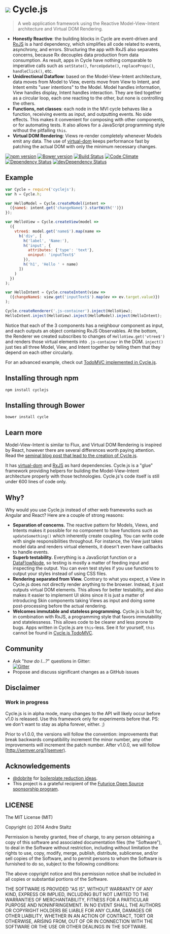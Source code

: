 <h1>
<img src="https://raw.github.com/staltz/cycle/master/logo.png" /> Cycle.js
</h1>

> A web application framework using the Reactive Model-View-Intent architecture and Virtual
DOM Rendering.

* **Honestly Reactive**: the building blocks in Cycle are event-driven and [RxJS](https://github.com/Reactive-Extensions/RxJS)
  is a hard dependency, which simplifies all code related to events, asynchrony, and
  errors. Structuring the app with RxJS also separates concerns, because Rx decouples
  data production from data consumption. As result, apps in Cycle have nothing comparable
  to imperative calls such as `setState()`, `forceUpdate()`, `replaceProps()`, 
  `handleClick()`, etc.
* **Unidirectional Dataflow**: based on the Model-View-Intent architecture, data moves
  from Model to View, events move from View to Intent, and Intent emits "user intentions"
  to the Model. Model handles information, View handles display, Intent handles interaction.
  They are tied together as a circular loop, each one reacting to the other, but none is 
  controlling the others.
* **Functions, not classes**: each node in the MVI cycle behaves like a function,
  receiving events as input, and outputting events. No side effects. This makes it
  convenient for composing with other components, or for automating tests. It also allows
  for a JavaScript programming style without the pitfalling `this`.
* **Virtual DOM Rendering**: Views re-render completely whenever Models emit any data.
  The use of [virtual-dom](https://github.com/Matt-Esch/virtual-dom) keeps performance
  fast by patching the actual DOM with only the minimum necessary changes.

[![npm version](https://badge.fury.io/js/cyclejs.svg)](http://badge.fury.io/js/cyclejs)
[![Bower version](https://badge.fury.io/bo/cycle.svg)](http://badge.fury.io/bo/cycle)
[![Build Status](https://travis-ci.org/staltz/cycle.svg?branch=master)](https://travis-ci.org/staltz/cycle)
[![Code Climate](https://codeclimate.com/github/staltz/cycle/badges/gpa.svg)](https://codeclimate.com/github/staltz/cycle)
[![Dependency Status](https://david-dm.org/staltz/cycle.svg)](https://david-dm.org/staltz/cycle)
[![devDependency Status](https://david-dm.org/staltz/cycle/dev-status.svg)](https://david-dm.org/staltz/cycle#info=devDependencies)

## Example

```javascript
var Cycle = require('cyclejs');
var h = Cycle.h;

var HelloModel = Cycle.createModel(intent =>
  ({name$: intent.get('changeName$').startWith('')})
});

var HelloView = Cycle.createView(model =>
  ({
    vtree$: model.get('name$').map(name =>
      h('div', [
        h('label', 'Name:'),
        h('input', {
          attributes: {'type': 'text'},
          oninput: 'inputText$'
        }),
        h('h1', 'Hello ' + name)
      ])
    )
  })
);

var HelloIntent = Cycle.createIntent(view =>
  ({changeName$: view.get('inputText$').map(ev => ev.target.value)})
);

Cycle.createRenderer('.js-container').inject(HelloView);
HelloIntent.inject(HelloView).inject(HelloModel).inject(HelloIntent);
```

Notice that each of the 3 components has a neighbour component as input, and each outputs
an object containing RxJS Observables. At the bottom, the Renderer we created
subscribes to changes of `HelloView.get('vtree$')` and renders those virtual elements into
`.js-container` in the DOM. `inject()` just ties all three Model, View, and
Intent together by telling them that they depend on each other circularly.

For an advanced example, check out [TodoMVC implemented in Cycle.js](https://github.com/staltz/todomvc-cycle).

## Installing through npm

`npm install cyclejs`

## Installing through Bower

`bower install cycle`

## Learn more

Model-View-Intent is similar to Flux, and Virtual DOM Rendering is inspired by React,
however there are several differences worth paying attention. Read the [seminal blog post
that lead to the creation of Cycle.js](http://futurice.com/blog/reactive-mvc-and-the-virtual-dom).

It has [virtual-dom](https://github.com/Matt-Esch/virtual-dom) and [RxJS](https://github.com/Reactive-Extensions/RxJS)
as hard dependencies. Cycle.js is a "glue" framework providing helpers for building the
Model-View-Intent architecture properly with those technologies. Cycle.js's code itself is
still under 600 lines of code only.

## Why?

Why would you use Cycle.js instead of other web frameworks such as Angular and React? Here
are a couple of strong reasons:

- **Separation of concerns.** The reactive pattern for Models, Views, and Intents makes it
  possible for no component to have functions such as `updateSomething()` which inherently
  create coupling. You can write code with single responsibilities throughout. For
  instance, the View just takes model data and renders virtual elements, it doesn't even
  have callbacks to handle events.
- **Superb testability.** Everything is a JavaScript function or a [DataFlowNode](https://github.com/staltz/cycle/blob/master/docs/data-flow-nodes.md),
  so testing is mostly a matter of feeding input and inspecting the output. You can even
  test styles if you use functions to output your styles instead of using CSS files.
- **Rendering separated from View.** Contrary to what you expect, a View in Cycle.js does
  not directly render anything to the browser. Instead, it just outputs virtual DOM
  elements. This allows for better testability, and also makes it easier to implement
  UI skins since it is just a matter of introducing Skin components taking Views as input
  and doing some post-processing before the actual rendering.
- **Welcomes immutable and stateless programming.** Cycle.js is built for, in
  combination with RxJS, a programming style that favors immutability and statelessness.
  This allows code to be clearer and less prone to bugs. Apps written in Cycle.js are
  `this`-less. See it for yourself, `this` cannot be found in [Cycle.js TodoMVC](https://github.com/staltz/todomvc-cycle/tree/master/js). 

## Community

* Ask "_how do I...?_" questions in Gitter: <br />[![Gitter](https://badges.gitter.im/Join%20Chat.svg)](https://gitter.im/staltz/cycle?utm_source=badge&utm_medium=badge&utm_campaign=pr-badge&utm_content=badge)
* Propose and discuss significant changes as a GitHub issues

## Disclaimer

### Work in progress

Cycle.js is in alpha mode, many changes to the API will likely occur before v1.0 is released.
Use this framework only for experiments before that. PS: we don't want to stay as alpha
forever, either. ;)

Prior to v1.0.0, the versions will follow the convention: improvements that break backwards
compatibility increment the minor number, any other improvements will increment the patch
number. After v1.0.0, we will follow [http://semver.org/](semver).

## Acknowledgements

- [@dobrite](https://github.com/dobrite) for [boilerplate reduction ideas](https://github.com/staltz/cycle/issues/56). 
- This project is a grateful recipient of the [Futurice Open Source sponsorship program](http://futurice.com/blog/sponsoring-free-time-open-source-activities).

## LICENSE

The MIT License (MIT)

Copyright (c) 2014 Andre Staltz

Permission is hereby granted, free of charge, to any person obtaining a copy
of this software and associated documentation files (the "Software"), to deal
in the Software without restriction, including without limitation the rights
to use, copy, modify, merge, publish, distribute, sublicense, and/or sell
copies of the Software, and to permit persons to whom the Software is
furnished to do so, subject to the following conditions:

The above copyright notice and this permission notice shall be included in
all copies or substantial portions of the Software.

THE SOFTWARE IS PROVIDED "AS IS", WITHOUT WARRANTY OF ANY KIND, EXPRESS OR
IMPLIED, INCLUDING BUT NOT LIMITED TO THE WARRANTIES OF MERCHANTABILITY,
FITNESS FOR A PARTICULAR PURPOSE AND NONINFRINGEMENT. IN NO EVENT SHALL THE
AUTHORS OR COPYRIGHT HOLDERS BE LIABLE FOR ANY CLAIM, DAMAGES OR OTHER
LIABILITY, WHETHER IN AN ACTION OF CONTRACT, TORT OR OTHERWISE, ARISING FROM,
OUT OF OR IN CONNECTION WITH THE SOFTWARE OR THE USE OR OTHER DEALINGS IN
THE SOFTWARE.
